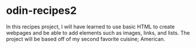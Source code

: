 # odin-recipes2
In this recipes project, I will have learned to use basic HTML to create
webpages and be able to add elements such as images, links, and lists. The
project will be based off of my second favorite cuisine; American.
